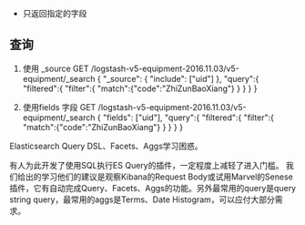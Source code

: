 
* 只返回指定的字段
## 查询
 1. 使用 _source
GET /logstash-v5-equipment-2016.11.03/v5-equipment/_search
{
   "_source": {
    "include": ["uid"]
    },
   "query":{
    "filtered":{
      "filter":{
        "match":{"code":"ZhiZunBaoXiang"}
      }
    }
  } 
}


 2. 使用fields 字段
GET /logstash-v5-equipment-2016.11.03/v5-equipment/_search
{
   "fields": ["uid"],
   "query":{
    "filtered":{
      "filter":{
        "match":{"code":"ZhiZunBaoXiang"}
      }
    }
  } 
}


Elasticsearch Query DSL、Facets、Aggs学习困惑。

有人为此开发了使用SQL执行ES Query的插件，一定程度上减轻了进入门槛。
我们给出的学习他们的建议是观察Kibana的Request Body或试用Marvel的Senese插件，它有自动完成Query、Facets、Aggs的功能。另外最常用的query是query string query，最常用的aggs是Terms、Date Histogram，可以应付大部分需求。